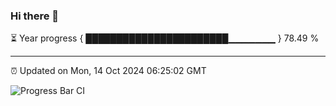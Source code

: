 ### Hi there 👋

⏳ Year progress { ███████████████████████▁▁▁▁▁▁▁ } 78.49 %

---

⏰ Updated on Mon, 14 Oct 2024 06:25:02 GMT

![Progress Bar CI](https://github.com/liununu/liununu/workflows/Progress%20Bar%20CI/badge.svg)
